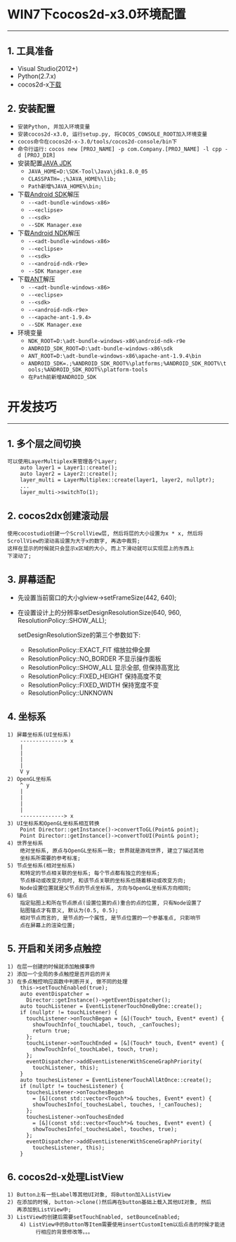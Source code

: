 # **WIN7下cocos2d-x3.0环境配置**
***

## **1. 工具准备**
  * Visual Studio(2012+)
  * Python(2.7.x)
  * cocos2d-x[下载](http://cocostudio.download.appget.cn/Cocos2D-X/3.0/cocos2d-x-3.0.zip)


## **2. 安装配置**
  * `安装Python, 并加入环境变量`
  * `安装cocos2d-x3.0, 运行setup.py, 将COCOS_CONSOLE_ROOT加入环境变量`
  * `cocos命令在cocos2d-x-3.0/tools/cocos2d-console/bin下`
  * `命令行运行:`
    `cocos new [PROJ_NAME] -p com.Company.[PROJ_NAME] -l cpp -d [PROJ_DIR]`
  * 安装配置[JAVA JDK](http://www.oracle.com/technetwork/java/javase/downloads/index.html)
    - `JAVA_HOME=D:\SDK-Tool\Java\jdk1.8.0_05`
    - `CLASSPATH=.;%JAVA_HOME%\lib;`
    - `Path新增%JAVA_HOME%\bin;`
  * 下载[Android SDK](http://developer.android.com/sdk/index.html)解压
    - `--<adt-bundle-windows-x86>`
    - `--<eclipse>`
    - `--<sdk>`
    - `--SDK Manager.exe`
  * 下载[Android NDK](http://developer.android.com/tools/sdk/ndk/index.html)解压
    - `--<adt-bundle-windows-x86>`
    - `--<eclipse>`
    - `--<sdk>`
    - `--<android-ndk-r9e>`
    - `--SDK Manager.exe`
  * 下载[ANT](http://ant.apache.org/bindownload.cgi)解压
    - `--<adt-bundle-windows-x86>`
    - `--<eclipse>`
    - `--<sdk>`
    - `--<android-ndk-r9e>`
    - `--<apache-ant-1.9.4>`
    - `--SDK Manager.exe`
  * 环境变量
    - `NDK_ROOT=D:\adt-bundle-windows-x86\android-ndk-r9e`
    - `ANDROID_SDK_ROOT=D:\adt-bundle-windows-x86\sdk`
    - `ANT_ROOT=D:\adt-bundle-windows-x86\apache-ant-1.9.4\bin`
    - `ANDROID_SDK=.;%ANDROID_SDK_ROOT%\platforms;%ANDROID_SDK_ROOT%\tools;%ANDROID_SDK_ROOT%\platform-tools`
    - `在Path前新增ANDROID_SDK`







# **开发技巧**
***

## **1. 多个层之间切换**
    可以使用LayerMultiplex来管理各个Layer;
        auto layer1 = Layer1::create();
        auto layer2 = Layer2::create();
        layer_multi = LayerMultiplex::create(layer1, layer2, nullptr);
        ...
        layer_multi->switchTo(1);



## **2. cocos2dx创建滚动层**
    使用cocostudio创建一个ScrollView层, 然后将层的大小设置为x * x, 然后将 
    ScrollView的滚动高设置为大于x的数字, 再选中裁剪;
    这样在显示的时候就只会显示x区域的大小, 而上下滑动就可以实现层上的东西上
    下滚动了;



## **3. 屏幕适配**
  * 先设置当前窗口的大小glview->setFrameSize(442, 640);
  * 在设置设计上的分辨率setDesignResolutionSize(640, 960, ResolutionPolicy::SHOW_ALL);

    setDesignResolutionSize的第三个参数如下:
      * ResolutionPolicy::EXACT_FIT     缩放拉伸全屏
      * ResolutionPolicy::NO_BORDER     不显示操作面板
      * ResolutionPolicy::SHOW_ALL      显示全部, 但保持高宽比
      * ResolutionPolicy::FIXED_HEIGHT  保持高度不变
      * ResolutionPolicy::FIXED_WIDTH   保持宽度不变
      * ResolutionPolicy::UNKNOWN



## **4. 坐标系**
    1) 屏幕坐标系(UI坐标系)
        --------------> x
        |
        |
        |
        |
        V y
    2) OpenGL坐标系
        ^ y
        |
        |
        |
        |
        --------------> x
    3) UI坐标系和OpenGL坐标系相互转换
        Point Director::getInstance()->convertToGL(Point& point);
        Point Director::getInstance()->convertToUI(Point& point);
    4) 世界坐标系
        绝对坐标系, 原点与OpenGL坐标系一致; 世界就是游戏世界, 建立了描述其他
        坐标系所需要的参考标准;
    5) 节点坐标系(相对坐标系)
        和特定的节点相关联的坐标系; 每个节点都有独立的坐标系;
        节点移动或改变方向时, 和该节点关联的坐标系也随着移动或改变方向;
        Node设置位置就是父节点的节点坐标系, 方向与OpenGL坐标系方向相同;
    6) 锚点
        指定贴图上和所在节点原点(设置位置的点)重合的点的位置, 只有Node设置了
        贴图锚点才有意义, 默认为(0.5, 0.5);
        相对节点而言的, 是节点的一个属性, 是节点位置的一个参基准点, 只影响节
        点在屏幕上的渲染位置;



## **5. 开启和关闭多点触控**
    1) 在层一创建的时候就添加触摸事件
    2) 添加一个全局的多点触控是否开启的开关
    3) 在多点触控响应函数中判断开关, 做不同的处理
        this->setTouchEnabled(true);
        auto eventDispatcher = 
          Director::getInstance()->getEventDispatcher();
        auto touchListener = EventListenerTouchOneByOne::create();
        if (nullptr != touchListener) {
          touchListener->onTouchBegan = [&](Touch* touch, Event* event) {
            showTouchInfo(_touchLabel, touch, _canTouches);
            return true;
          };
          touchListener->onTouchEnded = [&](Touch* touch, Event* event) {
            showTouchInfo(_touchLabel, touch, true);
          };
          eventDispatcher->addEventListenerWithSceneGraphPriority(
            touchListener, this);
        }
        auto touchesListener = EventListenerTouchAllAtOnce::create();
        if (nullptr != touchesListener) {
          touchesListener->onTouchesBegan 
            = [&](const std::vector<Touch*>& touches, Event* event) {
            showTouchesInfo(_touchesLabel, touches, !_canTouches);
          };
          touchesListener->onTouchesEnded 
            = [&](const std::vector<Touch*>& touches, Event* event) {
            showTouchesInfo(_touchesLabel, touches, true);
          };
          eventDispatcher->addEventListenerWithSceneGraphPriority(
            touchesListener, this);
        }
        


## **6. cocos2d-x处理ListView**
    1) Button上有一些Label等其他UI对象, 将Button加入ListView
    2) 在添加的时候, button->clone()然后再在button基础上载入其他UI对象, 然后
       再添加到ListView中;
    3) ListView的创建后需要setTouchEnabled, setBounceEnabled;
		4) ListView中的Button等Item需要使用insertCustomItem以后点击的时候才能进
			 行相应的背景修改等。。。
